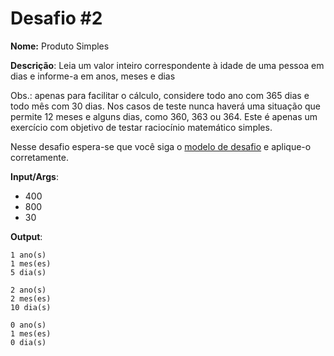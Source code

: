 # Desafio #2

**Nome:** Produto Simples

**Descrição**: Leia um valor inteiro correspondente à idade de uma pessoa em dias e informe-a em anos, meses e dias

Obs.: apenas para facilitar o cálculo, considere todo ano com 365 dias e todo mês com 30 dias. Nos casos de teste nunca haverá uma situação que permite 12 meses e alguns dias, como 360, 363 ou 364. Este é apenas um exercício com objetivo de testar raciocínio matemático simples.


Nesse desafio espera-se que você siga o [modelo de desafio](../model.md) e aplique-o corretamente. 

**Input/Args**: 
- 400
- 800
- 30

**Output**:

```
1 ano(s)
1 mes(es)
5 dia(s)
```

```
2 ano(s)
2 mes(es)
10 dia(s)
```

```
0 ano(s)
1 mes(es)
0 dia(s)
```

    
